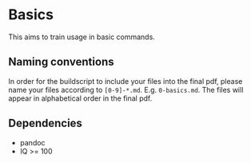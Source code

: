 # Basics
This aims to train usage in basic commands.

## Naming conventions
In order for the buildscript to include your files into the final pdf, please name your files according to `[0-9]-*.md`. E.g. `0-basics.md`. The files will appear in alphabetical order in the final pdf.

## Dependencies
* pandoc
* IQ >= 100
